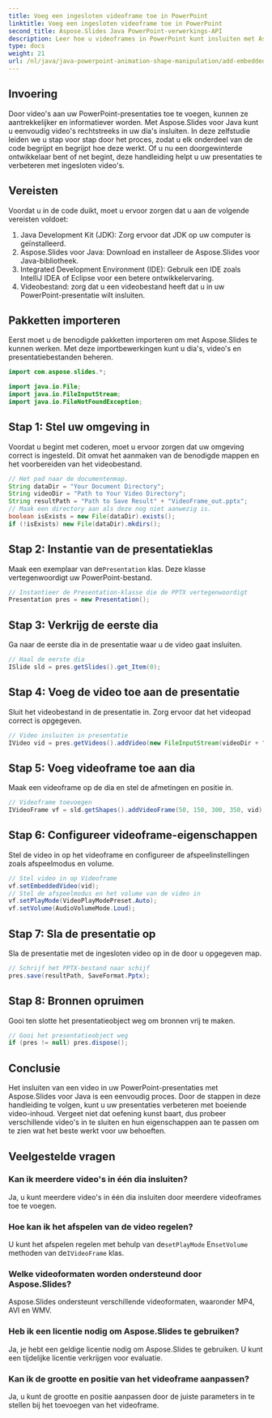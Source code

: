 ```yaml
---
title: Voeg een ingesloten videoframe toe in PowerPoint
linktitle: Voeg een ingesloten videoframe toe in PowerPoint
second_title: Aspose.Slides Java PowerPoint-verwerkings-API
description: Leer hoe u videoframes in PowerPoint kunt insluiten met Aspose.Slides voor Java met deze stapsgewijze zelfstudie. Verbeter uw presentaties eenvoudig.
type: docs
weight: 21
url: /nl/java/java-powerpoint-animation-shape-manipulation/add-embedded-video-frame-powerpoint/
---
```

## Invoering
Door video's aan uw PowerPoint-presentaties toe te voegen, kunnen ze aantrekkelijker en informatiever worden. Met Aspose.Slides voor Java kunt u eenvoudig video's rechtstreeks in uw dia's insluiten. In deze zelfstudie leiden we u stap voor stap door het proces, zodat u elk onderdeel van de code begrijpt en begrijpt hoe deze werkt. Of u nu een doorgewinterde ontwikkelaar bent of net begint, deze handleiding helpt u uw presentaties te verbeteren met ingesloten video's.
## Vereisten
Voordat u in de code duikt, moet u ervoor zorgen dat u aan de volgende vereisten voldoet:
1. Java Development Kit (JDK): Zorg ervoor dat JDK op uw computer is geïnstalleerd.
2. Aspose.Slides voor Java: Download en installeer de Aspose.Slides voor Java-bibliotheek.
3. Integrated Development Environment (IDE): Gebruik een IDE zoals IntelliJ IDEA of Eclipse voor een betere ontwikkelervaring.
4. Videobestand: zorg dat u een videobestand heeft dat u in uw PowerPoint-presentatie wilt insluiten.
## Pakketten importeren
Eerst moet u de benodigde pakketten importeren om met Aspose.Slides te kunnen werken. Met deze importbewerkingen kunt u dia's, video's en presentatiebestanden beheren.
```java
import com.aspose.slides.*;

import java.io.File;
import java.io.FileInputStream;
import java.io.FileNotFoundException;
```
## Stap 1: Stel uw omgeving in
Voordat u begint met coderen, moet u ervoor zorgen dat uw omgeving correct is ingesteld. Dit omvat het aanmaken van de benodigde mappen en het voorbereiden van het videobestand.
```java
// Het pad naar de documentenmap.
String dataDir = "Your Document Directory";
String videoDir = "Path to Your Video Directory";
String resultPath = "Path to Save Result" + "VideoFrame_out.pptx";
// Maak een directory aan als deze nog niet aanwezig is.
boolean isExists = new File(dataDir).exists();
if (!isExists) new File(dataDir).mkdirs();
```
## Stap 2: Instantie van de presentatieklas
 Maak een exemplaar van de`Presentation` klas. Deze klasse vertegenwoordigt uw PowerPoint-bestand.
```java
// Instantieer de Presentation-klasse die de PPTX vertegenwoordigt
Presentation pres = new Presentation();
```
## Stap 3: Verkrijg de eerste dia
Ga naar de eerste dia in de presentatie waar u de video gaat insluiten.
```java
// Haal de eerste dia
ISlide sld = pres.getSlides().get_Item(0);
```
## Stap 4: Voeg de video toe aan de presentatie
Sluit het videobestand in de presentatie in. Zorg ervoor dat het videopad correct is opgegeven.
```java
// Video insluiten in presentatie
IVideo vid = pres.getVideos().addVideo(new FileInputStream(videoDir + "Wildlife.mp4"), LoadingStreamBehavior.ReadStreamAndRelease);
```
## Stap 5: Voeg videoframe toe aan dia
Maak een videoframe op de dia en stel de afmetingen en positie in.
```java
// Videoframe toevoegen
IVideoFrame vf = sld.getShapes().addVideoFrame(50, 150, 300, 350, vid);
```
## Stap 6: Configureer videoframe-eigenschappen
Stel de video in op het videoframe en configureer de afspeelinstellingen zoals afspeelmodus en volume.
```java
// Stel video in op Videoframe
vf.setEmbeddedVideo(vid);
// Stel de afspeelmodus en het volume van de video in
vf.setPlayMode(VideoPlayModePreset.Auto);
vf.setVolume(AudioVolumeMode.Loud);
```
## Stap 7: Sla de presentatie op
Sla de presentatie met de ingesloten video op in de door u opgegeven map.
```java
// Schrijf het PPTX-bestand naar schijf
pres.save(resultPath, SaveFormat.Pptx);
```
## Stap 8: Bronnen opruimen
Gooi ten slotte het presentatieobject weg om bronnen vrij te maken.
```java
// Gooi het presentatieobject weg
if (pres != null) pres.dispose();
```
## Conclusie
Het insluiten van een video in uw PowerPoint-presentaties met Aspose.Slides voor Java is een eenvoudig proces. Door de stappen in deze handleiding te volgen, kunt u uw presentaties verbeteren met boeiende video-inhoud. Vergeet niet dat oefening kunst baart, dus probeer verschillende video's in te sluiten en hun eigenschappen aan te passen om te zien wat het beste werkt voor uw behoeften.
## Veelgestelde vragen
### Kan ik meerdere video's in één dia insluiten?
Ja, u kunt meerdere video's in één dia insluiten door meerdere videoframes toe te voegen.
### Hoe kan ik het afspelen van de video regelen?
 U kunt het afspelen regelen met behulp van de`setPlayMode` En`setVolume` methoden van de`IVideoFrame` klas.
### Welke videoformaten worden ondersteund door Aspose.Slides?
Aspose.Slides ondersteunt verschillende videoformaten, waaronder MP4, AVI en WMV.
### Heb ik een licentie nodig om Aspose.Slides te gebruiken?
Ja, je hebt een geldige licentie nodig om Aspose.Slides te gebruiken. U kunt een tijdelijke licentie verkrijgen voor evaluatie.
### Kan ik de grootte en positie van het videoframe aanpassen?
Ja, u kunt de grootte en positie aanpassen door de juiste parameters in te stellen bij het toevoegen van het videoframe.
